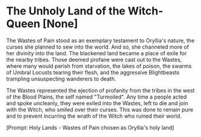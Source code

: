 # The Unholy Land of the Witch-Queen [None]

The Wastes of Pain stood as an exemplary testament to Oryllia's nature, the curses she planned to sew into the world. And so, she channeled more of her divinity into the land. The blackened land became a place of exile for the nearby tribes. Those deemed profane were cast out to the Wastes, where many would perish from starvation, the lakes of poison, the swarms of Umbral Locusts tearing their flesh, and the aggressive Blightbeasts trampling unsuspecting wanderers to death.

The Wastes represented the ejection of profanity from the tribes in the west of the Blood Plains, the self named "Turmoiled". Any time a people acted and spoke uncleanly, they were exiled into the Wastes, left to die and join with the Witch, who smiled over their curses. This was done to remain pure and to prevent incurring the wrath of the Witch who ruined their world.

\[Prompt: Holy Lands - Wastes of Pain chosen as Oryllia's holy land\]
